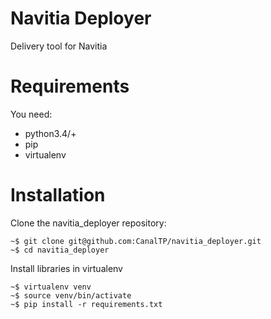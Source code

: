# Navitia Deployer

Delivery tool for Navitia

# Requirements

You need:
- python3.4/+
- pip
- virtualenv

# Installation

Clone the navitia_deployer repository:
```shell
~$ git clone git@github.com:CanalTP/navitia_deployer.git
~$ cd navitia_deployer
```

Install libraries in virtualenv
```shell
~$ virtualenv venv
~$ source venv/bin/activate
~$ pip install -r requirements.txt
```


